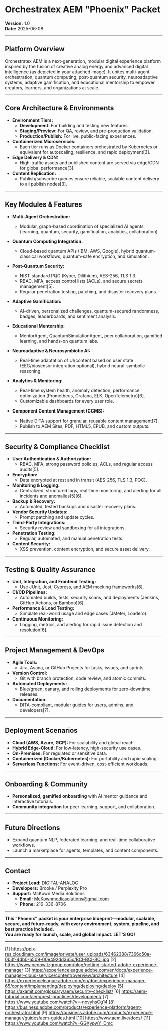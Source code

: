 # Orchestratex AEM "Phoenix" Packet  
**Version:** 1.0  
**Date:** 2025-06-08

---

## Platform Overview

Orchestratex AEM is a next-generation, modular digital experience platform inspired by the fusion of creative analog energy and advanced digital intelligence (as depicted in your attached image). It unites multi-agent orchestration, quantum computing, post-quantum security, neuroadaptive systems, adaptive gamification, and educational mentorship to empower creators, learners, and organizations at scale.

---

## Core Architecture & Environments

- **Environment Tiers:**  
  - **Development:** For building and testing new features.  
  - **Staging/Preview:** For QA, review, and pre-production validation.  
  - **Production/Publish:** For live, public-facing experiences.
- **Containerized Microservices:**  
  - Each tier runs as Docker containers orchestrated by Kubernetes or equivalent for autoscaling, resilience, and rapid deployment[3].
- **Edge Delivery & CDN:**  
  - High-traffic assets and published content are served via edge/CDN for global performance[3].
- **Content Replication:**  
  - Publish/subscribe queues ensure reliable, scalable content delivery to all publish nodes[3].

---

## Key Modules & Features

- **Multi-Agent Orchestration:**  
  - Modular, graph-based coordination of specialized AI agents (learning, quantum, security, gamification, analytics, collaboration).

- **Quantum Computing Integration:**  
  - Cloud-based quantum APIs (IBM, AWS, Google), hybrid quantum-classical workflows, quantum-safe encryption, and simulation.

- **Post-Quantum Security:**  
  - NIST-standard PQC (Kyber, Dilithium), AES-256, TLS 1.3.  
  - RBAC, MFA, access control lists (ACLs), and secure secrets management[5].
  - Regular penetration testing, patching, and disaster recovery plans.

- **Adaptive Gamification:**  
  - AI-driven, personalized challenges, quantum-secured randomness, badges, leaderboards, and sentiment analysis.

- **Educational Mentorship:**  
  - MentorAgent, QuantumSimulationAgent, peer collaboration, gamified learning, and hands-on quantum labs.

- **Neuroadaptive & Neurosymbiotic AI:**  
  - Real-time adaptation of UI/content based on user state (EEG/biosensor integration optional), hybrid neural-symbolic reasoning.

- **Analytics & Monitoring:**  
  - Real-time system health, anomaly detection, performance optimization (Prometheus, Grafana, ELK, OpenTelemetry)[6].
  - Customizable dashboards for every user role.

- **Component Content Management (CCMS):**  
  - Native DITA support for granular, reusable content management[7].
  - Publish to AEM Sites, PDF, HTML5, EPUB, and custom outputs.

---

## Security & Compliance Checklist

- **User Authentication & Authorization:**  
  - RBAC, MFA, strong password policies, ACLs, and regular access audits[5].
- **Encryption:**  
  - Data encrypted at rest and in transit (AES-256, TLS 1.3, PQC).
- **Monitoring & Logging:**  
  - Centralized, structured logs, real-time monitoring, and alerting for all incidents and anomalies[5][6].
- **Backup & Recovery:**  
  - Automated, tested backups and disaster recovery plans.
- **Vendor Security Updates:**  
  - Prompt patching and update cycles.
- **Third-Party Integrations:**  
  - Security review and sandboxing for all integrations.
- **Penetration Testing:**  
  - Regular, automated, and manual penetration tests.
- **Content Security:**  
  - XSS prevention, content encryption, and secure asset delivery.

---

## Testing & Quality Assurance

- **Unit, Integration, and Frontend Testing:**  
  - Use JUnit, Jest, Cypress, and AEM mocking frameworks[6].
- **CI/CD Pipelines:**  
  - Automated builds, tests, security scans, and deployments (Jenkins, GitHub Actions, or Bamboo)[6].
- **Performance & Load Testing:**  
  - Simulate real-world usage and edge cases (JMeter, Loadero).
- **Continuous Monitoring:**  
  - Logging, metrics, and alerting for rapid issue detection and resolution[6].

---

## Project Management & DevOps

- **Agile Tools:**  
  - Jira, Asana, or GitHub Projects for tasks, issues, and sprints.
- **Version Control:**  
  - Git with branch protection, code review, and atomic commits.
- **Automated Deployments:**  
  - Blue/green, canary, and rolling deployments for zero-downtime releases.
- **Documentation:**  
  - DITA-compliant, modular guides for users, admins, and developers[7].

---

## Deployment Scenarios

- **Cloud (AWS, Azure, GCP):** For scalability and global reach.
- **Hybrid Edge-Cloud:** For low-latency, high-security use cases.
- **On-Premises:** For regulated or sensitive data.
- **Containerized (Docker/Kubernetes):** For portability and rapid scaling.
- **Serverless Functions:** For event-driven, cost-efficient workloads.

---

## Onboarding & Community

- **Personalized, gamified onboarding** with AI mentor guidance and interactive tutorials.
- **Community integration** for peer learning, support, and collaboration.

---

## Future Directions

- Expand quantum NLP, federated learning, and real-time collaborative workflows.
- Launch a marketplace for agents, templates, and content components.

---

## Contact

- **Project Lead:** DIGITAL-ANALOG  
- **Developers:** Brooke / Perplexity Pro  
- **Support:** McKown Media Solutions  
  - **Email:** McKownmediasolutions@gmail.com  
  - **Phone:** 216-336-8706

---

**This "Phoenix" packet is your enterprise blueprint—modular, scalable, secure, and future-ready, with every environment, system, pipeline, and best practice included.  
You are ready for launch, scale, and global impact. LET'S GO!**

---

[1] https://pplx-res.cloudinary.com/image/private/user_uploads/63462388/7366c50a-0b3f-4db0-a509-00e492dd365c/BCI-BCI-BCI.jpg
[2] https://www.pedowitzgroup.com/blog/getting-started-adobe-experience-manager
[3] https://experienceleague.adobe.com/en/docs/experience-manager-cloud-service/content/overview/architecture
[4] https://experienceleague.adobe.com/en/docs/experience-manager-65/content/implementing/deploying/deploying/deploy
[5] https://axamit.com/glossary/aem/security-checklist/
[6] https://aem-tutorial.com/aem/best-practices/development/
[7] https://www.youtube.com/watch?v=-novyhsCg14
[8] https://business.adobe.com/products/experience-platform/agent-orchestrator.html
[9] https://business.adobe.com/products/experience-manager/guides/aem-guides.html
[10] https://www.aem.live/docs/
[11] https://www.youtube.com/watch?v=GGXypwY_Dmc
